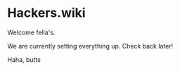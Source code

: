 # Hackers.wiki


Welcome fella's. 

We are currently setting everything up. Check back later!

Haha, butts


